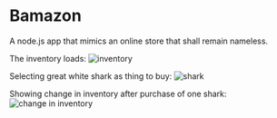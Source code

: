 # Bamazon
A node.js app that mimics an online store that shall remain nameless.

The inventory loads: 
![inventory](https://user-images.githubusercontent.com/27738776/31853929-022a4e8e-b657-11e7-82ca-ea40e605e485.jpeg)

Selecting great white shark as thing to buy: 
![shark](https://user-images.githubusercontent.com/27738776/31853953-54b53a2e-b657-11e7-9026-e513d30d9541.jpeg)

Showing change in inventory after purchase of one shark: 
![change in inventory](https://user-images.githubusercontent.com/27738776/31853955-56f83624-b657-11e7-9f39-681a675bb97e.jpeg)
